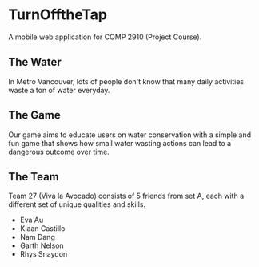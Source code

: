 # TurnOfftheTap
A mobile web application for COMP 2910 (Project Course).

## The Water
In Metro Vancouver, lots of people don't know that many daily activities waste a ton of water everyday.

## The Game
Our game aims to educate users on water conservation with a simple and fun game that shows how small water wasting actions can lead to a dangerous outcome over time.

## The Team
Team 27 (Viva la Avocado) consists of 5 friends from set A, each with a different set of unique qualities and skills.

<ul>
    <li>Eva Au</li>
    <li>Kiaan Castillo</li>
    <li>Nam Dang</li>
    <li>Garth Nelson</li>
    <li>Rhys Snaydon</li>
</ul>